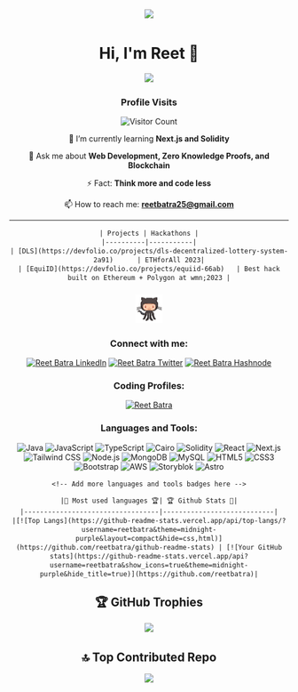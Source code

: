 <div style="text-align: center;">

  <h1> <a href="#"><img width="30%" height="auto" src="https://media3.giphy.com/media/v1.Y2lkPTc5MGI3NjExaWFjb29qa2F2aGhvYjA5MDZiZjhsc3g3dXR1YTY0d2Jnc2dqcHc3NiZlcD12MV9pbnRlcm5hbF9naWZfYnlfaWQmY3Q9Zw/j7k6JOp8LufhXspVfu/giphy.gif" height="175px"/></a></h1>

  <h1>Hi, I'm Reet 👋</h1>

  <img src="https://readme-typing-svg.herokuapp.com?font=monospace&color=%2336BCF7FF&vCenter=true&lines=Software+Engineer;Tech+Enthusiast;Developer+Advocate" />

  <h3>Profile Visits</h3>

  ![Visitor Count](https://profile-counter.glitch.me/reetbatra/count.svg)

  🌱 I’m currently learning **Next.js and Solidity**

  💬 Ask me about **Web Development, Zero Knowledge Proofs, and Blockchain**

  ⚡ Fact: **Think more and code less**

  📫 How to reach me: **reetbatra25@gmail.com**

  <hr>

  <div>

    | Projects | Hackathons |
    |----------|-----------|
    | [DLS](https://devfolio.co/projects/dls-decentralized-lottery-system-2a91)      | ETHforAll 2023|
    | [EquiID](https://devfolio.co/projects/equiid-66ab)   | Best hack built on Ethereum + Polygon at wmn;2023 |

  </div>

  <h3><img width="10%" height="auto" src="https://raw.githubusercontent.com/iCharlesZ/FigureBed/master/img/octocat.gif"/></h3>

  <h3> Connect with me: </h3>
  <p>
    <a href="https://www.linkedin.com/in/reet-batra/" target="blank"><img src="https://img.shields.io/badge/Reet%20Batra-0077B5?style=for-the-badge&logo=linkedin&logoColor=white" alt="Reet Batra LinkedIn"  /></a>
    <a href="https://twitter.com/reet_batra" target="blank"><img src="https://img.shields.io/badge/Reet%20Batra-%231DA1F2.svg?style=for-the-badge&logo=Twitter&logoColor=white" alt="Reet Batra Twitter"  /></a>
    <a href="https://reet.hashnode.dev/" target="blank"><img src="https://img.shields.io/badge/Reet%20Batra-2962FF?style=for-the-badge&logo=hashnode&logoColor=white" alt="Reet Batra Hashnode"  /></a>
  </p>


  <h3>Coding Profiles:</h3>
  <p>
    <a href="https://leetcode.com/reet_batra/" target="blank"><img src="https://img.shields.io/badge/Reet%20Batra-000000?style=for-the-badge&logo=LeetCode&logoColor=#d16c06" alt="Reet Batra"/></a>
  </p>


  <h3> Languages and Tools:</h3>

  ![Java](https://img.shields.io/badge/Java-%23ED8B00.svg?style=for-the-badge&logo=java&logoColor=white)
  ![JavaScript](https://img.shields.io/badge/JavaScript-%23323330.svg?style=for-the-badge&logo=javascript&logoColor=%23F7DF1E)
  ![TypeScript](https://img.shields.io/badge/TypeScript-%23007ACC.svg?style=for-the-badge&logo=typescript&logoColor=white)
  ![Cairo](https://img.shields.io/badge/Cairo-%23FF0000.svg?style=for-the-badge&logo=cairo&logoColor=white)
  ![Solidity](https://img.shields.io/badge/Solidity-%23363636.svg?style=for-the-badge&logo=solidity&logoColor=white)
  ![React](https://img.shields.io/badge/React-%2320232a.svg?style=for-the-badge&logo=react&logoColor=%2361DAFB)
  ![Next.js](https://img.shields.io/badge/Next.js-%2320232a.svg?style=for-the-badge&logo=next.js&logoColor=white)
  ![Tailwind CSS](https://img.shields.io/badge/Tailwind_CSS-%2338B2AC.svg?style=for-the-badge&logo=tailwind-css&logoColor=white)
  ![Node.js](https://img.shields.io/badge/Node.js-%23339933.svg?style=for-the-badge&logo=node.js&logoColor=white)
  ![MongoDB](https://img.shields.io/badge/MongoDB-%234ea94b.svg?style=for-the-badge&logo=mongodb&logoColor=white)
  ![MySQL](https://img.shields.io/badge/MySQL-%2300f.svg?style=for-the-badge&logo=mysql&logoColor=white)
  ![HTML5](https://img.shields.io/badge/HTML5-%23E34F26.svg?style=for-the-badge&logo=html5&logoColor=white)
  ![CSS3](https://img.shields.io/badge/CSS3-%231572B6.svg?style=for-the-badge&logo=css3&logoColor=white)
  ![Bootstrap](https://img.shields.io/badge/Bootstrap-%23563D7C.svg?style=for-the-badge&logo=bootstrap&logoColor=white)
  ![AWS](https://img.shields.io/badge/AWS-%23FF9900.svg?style=for-the-badge&logo=amazon-aws&logoColor=white)
  ![Storyblok](https://img.shields.io/badge/Storyblok-%2316BFFD.svg?style=for-the-badge&logo=storyblok&logoColor=white)
  ![Astro](https://img.shields.io/badge/Astro-%23000000.svg?style=for-the-badge&logo=astro&logoColor=white)

    <!-- Add more languages and tools badges here -->

  <!--![](./profile-3d-contrib/profile-night-view.svg)-->

  <div>

    |🎯 Most used languages 🏆| 🏆 Github Stats 🔭|
    |----------------------------------|----------------------------|
    |[![Top Langs](https://github-readme-stats.vercel.app/api/top-langs/?username=reetbatra&theme=midnight-purple&layout=compact&hide=css,html)](https://github.com/reetbatra/github-readme-stats) | [![Your GitHub stats](https://github-readme-stats.vercel.app/api?username=reetbatra&show_icons=true&theme=midnight-purple&hide_title=true)](https://github.com/reetbatra)|

  </div>

  ## 🏆 GitHub Trophies
  ![](https://github-profile-trophy.vercel.app/?username=reetbatra&theme=midnight-purple&no-frame=false&no-bg=false&margin-w=4)


  ## 🔝 Top Contributed Repo
  ![](https://github-contributor-stats.vercel.app/api?username=reetbatra&limit=5&theme=midnight-purple&combine_all_yearly_contributions=true)

</div>


